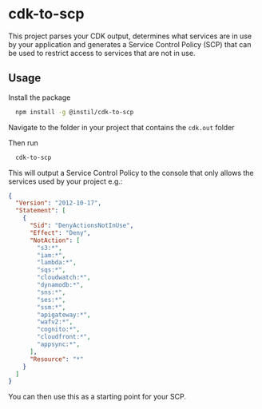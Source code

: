 # cdk-to-scp

This project parses your CDK output, determines what services are in use by your application and generates a Service Control Policy (SCP) that can be used to restrict access to services that are not in use.

## Usage

Install the package

```bash
  npm install -g @instil/cdk-to-scp
```

Navigate to the folder in your project that contains the `cdk.out` folder

Then run

```bash
  cdk-to-scp
```

This will output a Service Control Policy to the console that only allows the services used by your project e.g.:

```json
{
  "Version": "2012-10-17",
  "Statement": [
    {
      "Sid": "DenyActionsNotInUse",
      "Effect": "Deny",
      "NotAction": [
        "s3:*",
        "iam:*",
        "lambda:*",
        "sqs:*",
        "cloudwatch:*",
        "dynamodb:*",
        "sns:*",
        "ses:*",
        "ssm:*",
        "apigateway:*",
        "wafv2:*",
        "cognito:*",
        "cloudfront:*",
        "appsync:*",
      ],
      "Resource": "*"
    }
  ]
}

```

You can then use this as a starting point for your SCP.

